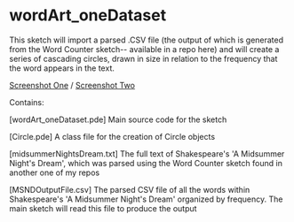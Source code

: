 # wordArt_oneDataset
This sketch will import a parsed .CSV file (the output of which is generated from the Word Counter sketch-- available in a repo here) and will create a series of cascading circles, drawn in size in relation to the frequency that the word appears in the text.

[Screenshot One](screenshot.png)  /   [Screenshot Two](screenshot2.png)

Contains:

[wordArt_oneDataset.pde] Main source code for the sketch

[Circle.pde] A class file for the creation of Circle objects

[midsummerNightsDream.txt] The full text of Shakespeare's 'A Midsummer Night's Dream', which was parsed using the Word Counter sketch found in another one of my repos

[MSNDOutputFile.csv] The parsed CSV file of all the words within Shakespeare's 'A Midsummer Night's Dream' organized by frequency.  The main sketch will read this file to produce the output


